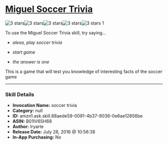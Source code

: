 # [Miguel Soccer Trivia](http://alexa.amazon.com/#skills/amzn1.ask.skill.68aede59-0091-4b37-9036-0e6ae12856be)
![3 stars](../../images/ic_star_black_18dp_1x.png)![3 stars](../../images/ic_star_black_18dp_1x.png)![3 stars](../../images/ic_star_black_18dp_1x.png)![3 stars](../../images/ic_star_border_black_18dp_1x.png)![3 stars](../../images/ic_star_border_black_18dp_1x.png) 1

To use the Miguel Soccer Trivia skill, try saying...

* *alexa, play soccer trivia*

* *start game*

* *the answer is one*

This is a game that will test you knowledge of interesting facts of the soccer game

***

### Skill Details

* **Invocation Name:** soccer trivia
* **Category:** null
* **ID:** amzn1.ask.skill.68aede59-0091-4b37-9036-0e6ae12856be
* **ASIN:** B01IV6SH68
* **Author:** Iryarte
* **Release Date:** July 28, 2016 @ 10:56:38
* **In-App Purchasing:** No
